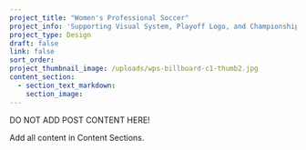 ```yaml
---
project_title: "Women's Professional Soccer"
project_info: 'Supporting Visual System, Playoff Logo, and Championship Logo'
project_type: Design
draft: false
link: false
sort_order:
project_thumbnail_image: /uploads/wps-billboard-c1-thumb2.jpg
content_section:
  - section_text_markdown:
    section_image:
---
```



DO NOT ADD POST CONTENT HERE!

Add all content in Content Sections.